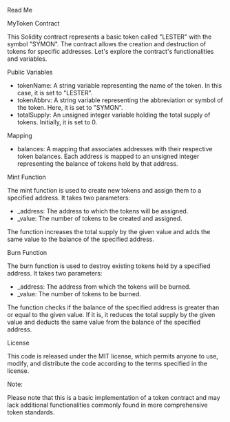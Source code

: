 Read Me

MyToken Contract

This Solidity contract represents a basic token called "LESTER" with the symbol "SYMON". The contract allows the creation and destruction of tokens for specific addresses. Let's explore the contract's functionalities and variables.

Public Variables

- tokenName: A string variable representing the name of the token. In this case, it is set to "LESTER".
- tokenAbbrv: A string variable representing the abbreviation or symbol of the token. Here, it is set to "SYMON".
- totalSupply: An unsigned integer variable holding the total supply of tokens. Initially, it is set to 0.

Mapping

- balances: A mapping that associates addresses with their respective token balances. Each address is mapped to an unsigned integer representing the balance of tokens held by that address.

Mint Function

The mint function is used to create new tokens and assign them to a specified address. It takes two parameters:

- _address: The address to which the tokens will be assigned.
- _value: The number of tokens to be created and assigned.

The function increases the total supply by the given value and adds the same value to the balance of the specified address.

Burn Function

The burn function is used to destroy existing tokens held by a specified address. It takes two parameters:

- _address: The address from which the tokens will be burned.
- _value: The number of tokens to be burned.

The function checks if the balance of the specified address is greater than or equal to the given value. If it is, it reduces the total supply by the given value and deducts the same value from the balance of the specified address.

License

This code is released under the MIT license, which permits anyone to use, modify, and distribute the code according to the terms specified in the license.

Note:

Please note that this is a basic implementation of a token contract and may lack additional functionalities commonly found in more comprehensive token standards.
